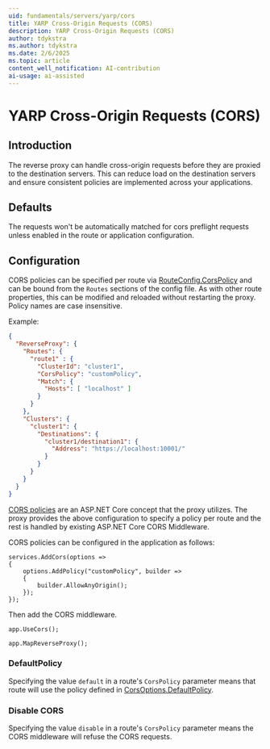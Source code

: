```yaml
---
uid: fundamentals/servers/yarp/cors
title: YARP Cross-Origin Requests (CORS)
description: YARP Cross-Origin Requests (CORS)
author: tdykstra
ms.author: tdykstra
ms.date: 2/6/2025
ms.topic: article
content_well_notification: AI-contribution
ai-usage: ai-assisted
---
```


# YARP Cross-Origin Requests (CORS)

## Introduction

The reverse proxy can handle cross-origin requests before they are proxied to the destination servers. This can reduce load on the destination servers and ensure consistent policies are implemented across your applications.

## Defaults
The requests won't be automatically matched for cors preflight requests unless enabled in the route or application configuration.

## Configuration
CORS policies can be specified per route via [RouteConfig.CorsPolicy](xref:Yarp.ReverseProxy.Configuration.RouteConfig) and can be bound from the `Routes` sections of the config file. As with other route properties, this can be modified and reloaded without restarting the proxy. Policy names are case insensitive.

Example:
```json
{
  "ReverseProxy": {
    "Routes": {
      "route1" : {
        "ClusterId": "cluster1",
        "CorsPolicy": "customPolicy",
        "Match": {
          "Hosts": [ "localhost" ]
        }
      }
    },
    "Clusters": {
      "cluster1": {
        "Destinations": {
          "cluster1/destination1": {
            "Address": "https://localhost:10001/"
          }
        }
      }
    }
  }
}
```

[CORS policies](/aspnet/core/security/cors#cors-with-named-policy-and-middleware) are an ASP.NET Core concept that the proxy utilizes. The proxy provides the above configuration to specify a policy per route and the rest is handled by existing ASP.NET Core CORS Middleware.

CORS policies can be configured in the application as follows:
```
services.AddCors(options =>
{
    options.AddPolicy("customPolicy", builder =>
    {
        builder.AllowAnyOrigin();
    });
});
```

Then add the CORS middleware.

```
app.UseCors();

app.MapReverseProxy();
```


### DefaultPolicy

Specifying the value `default` in a route's `CorsPolicy` parameter means that route will use the policy defined in [CorsOptions.DefaultPolicy](/dotnet/api/microsoft.aspnetcore.cors.infrastructure.corsoptions.defaultpolicyname).

### Disable CORS

Specifying the value `disable` in a route's `CorsPolicy` parameter means the CORS middleware will refuse the CORS requests.

